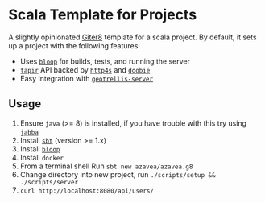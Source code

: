 # Scala Template for Projects

A slightly opinionated [Giter8][g8] template for a scala project. By default, it sets up a project with the following features:
 - Uses [`bloop`](https://scalacenter.github.io/bloop/) for builds, tests, and running the server
 - [`tapir`](https://tapir-scala.readthedocs.io/en/latest/) API backed by [`http4s`](https://http4s.org) and [`doobie`](https://tpolecat.github.io/doobie/docs/01-Introduction.html)
 - Easy integration with [`geotrellis-server`](https://github.com/geotrellis/geotrellis-server)

## Usage

1. Ensure `java` (>= 8) is installed, if you have trouble with this try using [`jabba`](https://github.com/shyiko/jabba#jabba--)
2. Install [`sbt`](https://www.scala-sbt.org/download.html) (version >= 1.x)
3. Install [`bloop`](https://scalacenter.github.io/bloop/setup)
4. Install `docker`
5. From a terminal shell Run `sbt new azavea/azavea.g8`
6. Change directory into new project, run `./scripts/setup && ./scripts/server`
7. `curl http://localhost:8080/api/users/`


[g8]: http://www.foundweekends.org/giter8/
